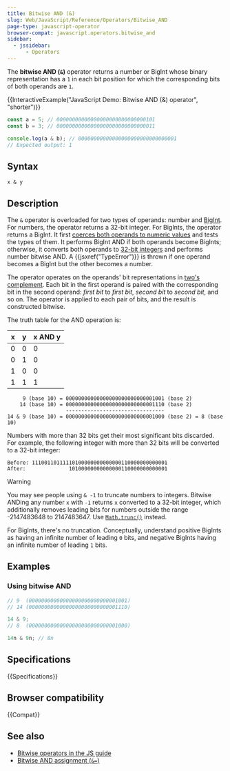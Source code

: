 ```yaml
---
title: Bitwise AND (&)
slug: Web/JavaScript/Reference/Operators/Bitwise_AND
page-type: javascript-operator
browser-compat: javascript.operators.bitwise_and
sidebar:
  - jssidebar:
      - Operators
---
```


The **bitwise AND (`&`)** operator returns a number or BigInt whose binary representation has a `1` in each bit position for which the corresponding bits of both operands are `1`.

{{InteractiveExample("JavaScript Demo: Bitwise AND (&) operator", "shorter")}}

```js interactive-example
const a = 5; // 00000000000000000000000000000101
const b = 3; // 00000000000000000000000000000011

console.log(a & b); // 00000000000000000000000000000001
// Expected output: 1
```

## Syntax

```js-nolint
x & y
```

## Description

The `&` operator is overloaded for two types of operands: number and [BigInt](/en-US/docs/Web/JavaScript/Reference/Global_Objects/BigInt). For numbers, the operator returns a 32-bit integer. For BigInts, the operator returns a BigInt. It first [coerces both operands to numeric values](/en-US/docs/Web/JavaScript/Guide/Data_structures#numeric_coercion) and tests the types of them. It performs BigInt AND if both operands become BigInts; otherwise, it converts both operands to [32-bit integers](/en-US/docs/Web/JavaScript/Reference/Global_Objects/Number#fixed-width_number_conversion) and performs number bitwise AND. A {{jsxref("TypeError")}} is thrown if one operand becomes a BigInt but the other becomes a number.

The operator operates on the operands' bit representations in [two's complement](https://en.wikipedia.org/wiki/Two's_complement). Each bit in the first operand is paired with the corresponding bit in the second operand: _first bit_ to _first bit_, _second bit_ to _second bit_, and so on. The operator is applied to each pair of bits, and the result is constructed bitwise.

The truth table for the AND operation is:

| x   | y   | x AND y |
| --- | --- | ------- |
| 0   | 0   | 0       |
| 0   | 1   | 0       |
| 1   | 0   | 0       |
| 1   | 1   | 1       |

```plain
     9 (base 10) = 00000000000000000000000000001001 (base 2)
    14 (base 10) = 00000000000000000000000000001110 (base 2)
                   --------------------------------
14 & 9 (base 10) = 00000000000000000000000000001000 (base 2) = 8 (base 10)
```

Numbers with more than 32 bits get their most significant bits discarded. For example, the following integer with more than 32 bits will be converted to a 32-bit integer:

```plain
Before: 11100110111110100000000000000110000000000001
After:              10100000000000000110000000000001
```

> [!WARNING]
> You may see people using `& -1` to truncate numbers to integers. Bitwise ANDing any number `x` with `-1` returns `x` converted to a 32-bit integer, which additionally removes leading bits for numbers outside the range -2147483648 to 2147483647. Use [`Math.trunc()`](/en-US/docs/Web/JavaScript/Reference/Global_Objects/Math/trunc#using_bitwise_no-ops_to_truncate_numbers) instead.

For BigInts, there's no truncation. Conceptually, understand positive BigInts as having an infinite number of leading `0` bits, and negative BigInts having an infinite number of leading `1` bits.

## Examples

### Using bitwise AND

```js
// 9  (00000000000000000000000000001001)
// 14 (00000000000000000000000000001110)

14 & 9;
// 8  (00000000000000000000000000001000)

14n & 9n; // 8n
```

## Specifications

{{Specifications}}

## Browser compatibility

{{Compat}}

## See also

- [Bitwise operators in the JS guide](/en-US/docs/Web/JavaScript/Guide/Expressions_and_operators#bitwise_operators)
- [Bitwise AND assignment (`&=`)](/en-US/docs/Web/JavaScript/Reference/Operators/Bitwise_AND_assignment)
